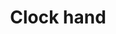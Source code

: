 ---
title: Clock hand
tags: ["clock", "hand", "time", "watch", "hour"]
icon: clock-hand
svg: '<svg xmlns="http://www.w3.org/2000/svg" width="24" height="24" fill="none" viewBox="0 0 24 24" stroke-width="1.5" stroke-linecap="round" stroke-linejoin="round" stroke="currentColor"><path d="M12.147 3.5v9l6 3"/></svg>'
---